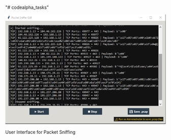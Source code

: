 "# codealpha_tasks" 

![screenshot of sniffing GUI](https://github.com/Anas-Elsab3/codealpha_tasks/blob/main/sniffing.png)

User Interface for Packet Sniffing
